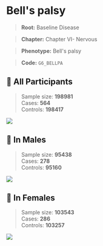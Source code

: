 # Bell's palsy

> **Root:** Baseline Disease  

> **Chapter:** Chapter VI- Nervous  

> **Phenotype:** Bell's palsy  

> **Code:** `G6_BELLPA`

## 🧪 All Participants  
> Sample size: **198981**  
> Cases: **564**  
> Controls: **198417**
<img src="/Disease/Figures/ALL/Incidence/G6_BELLPA.png"/>
<CsvTable src="/public/Disease/Data/ALL/Incidence/COX_G6_BELLPA.csv" label="🔍 View full results" />

## 👨 In Males  
> Sample size: **95438**  
> Cases: **278**  
> Controls: **95160**
<img src="/Disease/Figures/Male/Incidence/G6_BELLPA.png"/>
<CsvTable src="/public/Disease/Data/Male/Incidence/COX_G6_BELLPA.csv" label="🔍 View full results" />

## 👩 In Females  
> Sample size: **103543**  
> Cases: **286**  
> Controls: **103257**
<img src="/Disease/Figures/Female/Incidence/G6_BELLPA.png"/>
<CsvTable src="/public/Disease/Data/Female/Incidence/COX_G6_BELLPA.csv" label="🔍 View full results" />
